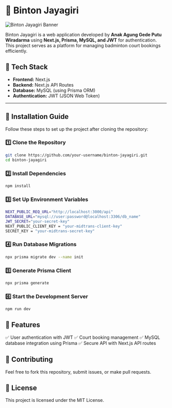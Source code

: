 # 🎾 Binton Jayagiri

![Binton Jayagiri Banner](./banner.png)

Binton Jayagiri is a web application developed by **Anak Agung Gede Putu Wiradarma** using **Next.js, Prisma, MySQL, and JWT** for authentication. This project serves as a platform for managing badminton court bookings efficiently.

## 🚀 Tech Stack

- **Frontend:** Next.js
- **Backend:** Next.js API Routes
- **Database:** MySQL (using Prisma ORM)
- **Authentication:** JWT (JSON Web Token)

---

## 🔧 Installation Guide

Follow these steps to set up the project after cloning the repository:

### 1️⃣ Clone the Repository
```sh
git clone https://github.com/your-username/binton-jayagiri.git
cd binton-jayagiri
```

### 2️⃣ Install Dependencies
```sh
npm install
```

### 3️⃣ Set Up Environment Variables
```sh
NEXT_PUBLIC_REQ_URL="http://localhost:3000/api"
DATABASE_URL="mysql://user:password@localhost:3306/db_name"
JWT_SECRET="your-secret-key"
NEXT_PUBLIC_CLIENT_KEY = "your-midtrans-client-key"
SECRET_KEY = "your-midtrans-secret-key"
```

### 4️⃣ Run Database Migrations
```sh
npx prisma migrate dev --name init
```

### 5️⃣ Generate Prisma Client
```sh
npx prisma generate
```

### 6️⃣ Start the Development Server
```sh
npm run dev
```

## 📌 Features

✅ User authentication with JWT
✅ Court booking management
✅ MySQL database integration using Prisma
✅ Secure API with Next.js API routes

## 🤝 Contributing

Feel free to fork this repository, submit issues, or make pull requests.

## 📜 License

This project is licensed under the MIT License.
